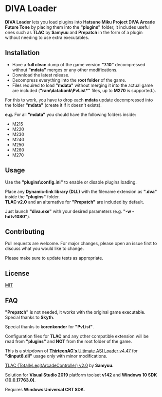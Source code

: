 # DIVA Loader

**DIVA Loader** lets you load plugins into **Hatsune Miku Project DIVA Arcade Future Tone** by placing them into the **"plugins"** folder, it includes useful ones such as **TLAC** by **Samyuu** and **Prepatch** in the form of a plugin without needing to use extra executables.

## Installation

* Have a **full clean** dump of the game version **"7.10"** decompressed without **"mdata"** merges or any other modifications.
* Download the latest release.
* Decompress everything into the **root folder** of the game.
* Files required to load **"mdata"** without merging it into the actual game are included (**"ram\databank\PvList*"** files, up to **M270** is supported.).

For this to work, you have to drop each **mdata** update decompressed into the folder **"mdata\"** (create it if it doesn't exists).

**e.g.** For all **"mdata"** you should have the following folders inside:
  * M215
  * M220
  * M230
  * M240
  * M250
  * M260
  * M270

## Usage

Use the **"plugins\config.ini"** to enable or disable plugins loading.

Place any **Dynamic-link library (DLL)** with the filename extension as **".dva"** inside the **"plugins"** folder.\
**TLAC v2.0** and an alternative for **"Prepatch"** are included by default.

Just launch **"diva.exe"** with your desired parameters (e.g. **"-w -hdtv1080"**).

## Contributing
Pull requests are welcome. For major changes, please open an issue first to discuss what you would like to change.

Please make sure to update tests as appropriate.

## License
[MIT](https://choosealicense.com/licenses/mit/)

## FAQ

**"Prepatch"** is not needed, it works with the original game executable. Special thanks to **Skyth**.

Special thanks to **korenkonder** for **"PvList"**.

Configuration files for **TLAC** and any other compatible extension will be read from **"plugins\"** and **NOT** from the root folder of the game.

This is a stripdown of [**ThirteenAG's** Ultimate ASI Loader v4.47](https://github.com/ThirteenAG/Ultimate-ASI-Loader/) for **"dinput8.dll"** usage only with minor modifications.

[TLAC (TotallyLegitArcadeController) v2.0](https://github.com/samyuu/TotallyLegitArcadeController) by **Samyuu**.

Solution for **Visual Studio 2019** platform toolset **v142** and **Windows 10 SDK (10.0.17763.0)**.

Requires **Windows Universal CRT SDK**.
